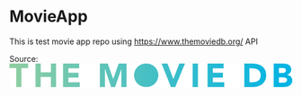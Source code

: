# MovieApp
This is test movie app repo using https://www.themoviedb.org/ API

Source:
![logo](./app/src/main/res/drawable/themoviedb_alt_long_img.svg?s=200)
